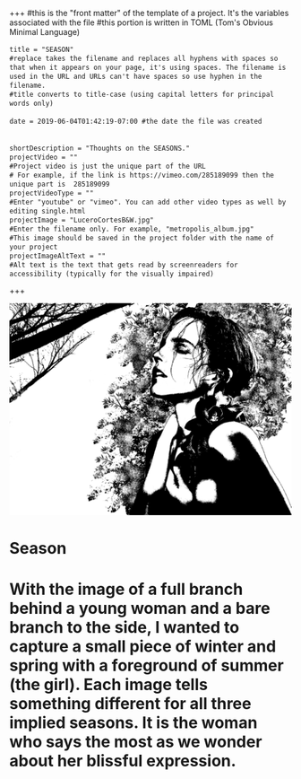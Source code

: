 +++
    #this is the "front matter" of the template of a project. It's the variables associated with the file
    #this portion is written in TOML (Tom's Obvious Minimal Language)
    
    title = "SEASON"
    #replace takes the filename and replaces all hyphens with spaces so that when it appears on your page, it's using spaces. The filename is used in the URL and URLs can't have spaces so use hyphen in the filename.
    #title converts to title-case (using capital letters for principal words only)
    
    date = 2019-06-04T01:42:19-07:00 #the date the file was created

    
    shortDescription = "Thoughts on the SEASONS."
    projectVideo = ""
    #Project video is just the unique part of the URL  
    # For example, if the link is https://vimeo.com/285189099 then the unique part is  285189099
    projectVideoType = ""
    #Enter "youtube" or "vimeo". You can add other video types as well by editing single.html 
    projectImage = "LuceroCortesB&W.jpg"
    #Enter the filename only. For example, "metropolis_album.jpg" 
    #This image should be saved in the project folder with the name of your project 
    projectImageAltText = ""
    #Alt text is the text that gets read by screenreaders for accessibility (typically for the visually impaired) 

+++

<div class= "container">
    <div class= "girl-image">
        <img src= "LuceroCortesB&W.jpg">
    </div>
</div>

<div class="container">
        <div class= "title-display">
            <h1 class= "image-title">Season</h1>
        </div>
</div>

<div class= "display-text">
    <h1 class= "girl-text">
        With the image of a full branch behind a young woman and a bare branch to the side, I wanted to capture a small piece of winter and spring with a foreground of summer (the girl). Each image tells something different for all three implied seasons. It is the woman who says the most as we wonder about her blissful expression.
    </h1>
</div>
